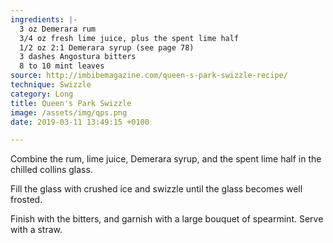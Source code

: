 ```yaml
---
ingredients: |-
  3 oz Demerara rum
  3/4 oz fresh lime juice, plus the spent lime half
  1/2 oz 2:1 Demerara syrup (see page 78)
  3 dashes Angostura bitters
  8 to 10 mint leaves
source: http://imbibemagazine.com/queen-s-park-swizzle-recipe/
technique: Swizzle
category: Long
title: Queen's Park Swizzle
image: /assets/img/qps.png
date: 2019-03-11 13:49:15 +0100

---
```

Combine the rum, lime juice, Demerara syrup, and the spent lime half in the chilled collins glass.

Fill the glass with crushed ice and swizzle until the glass becomes well frosted.

Finish with the bitters, and garnish with a large bouquet of spearmint. Serve with a straw.